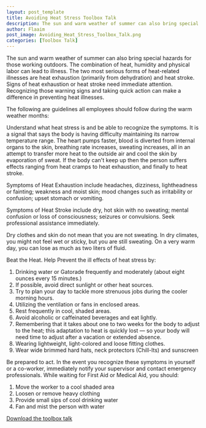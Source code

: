 ```yaml
---
layout: post_template
title: Avoiding Heat Stress Toolbox Talk
description: The sun and warm weather of summer can also bring special hazards for those working outdoors. The combination of heat, humidity and physical labor can lead to illness.
author: Flaaim
post_image: Avoiding_Heat_Stress_Toolbox_Talk.png
categories: [Toolbox Talk]
---
```


The sun and warm weather of summer can also bring special hazards for those working outdoors. The combination of heat, humidity and physical labor can lead to illness. The two most serious forms of heat-related illnesses are heat exhaustion (primarily from dehydration) and heat stroke. Signs of heat exhaustion or heat stroke need immediate attention. Recognizing those warning signs and taking quick action can make a difference in preventing heat illnesses.

The following are guidelines all employees should follow during the warm weather months:

Understand what heat stress is and be able to recognize the symptoms. It is a    signal that says the body is having difficulty maintaining its narrow  temperature range. The heart pumps faster, blood is diverted from internal    organs to the skin, breathing rate increases, sweating increases, all in    an attempt to transfer more heat to the outside air and cool the skin by    evaporation of sweat. If the body can't keep up then the person suffers    effects ranging from heat cramps to heat exhaustion, and finally to heat stroke.

Symptoms of Heat Exhaustion include headaches, dizziness, lightheadness or fainting;    weakness and moist skin; mood changes such as irritability or confusion;    upset stomach or vomiting.

Symptoms of Heat Stroke include dry, hot skin with no sweating; mental confusion or    loss of consciousness; seizures or convulsions. Seek professional    assistance immediately.

Dry clothes and skin do not mean that    you are not sweating. In dry climates, you might not feel wet or    sticky, but you are still sweating. On a very warm day, you can lose as    much as two liters of fluid.

Beat the    Heat. Help Prevent the ill effects of heat stress by:

1. Drinking water or Gatorade frequently and moderately (about eight ounces every 15 minutes.)
2. If possible, avoid direct sunlight or other heat sources.
3. Try to plan your day to tackle more strenuous jobs during the cooler morning hours.
4. Utilizing the ventilation or fans in enclosed areas.
5. Rest frequently in cool, shaded areas.
6. Avoid alcoholic or caffeinated beverages and eat lightly.
7. Remembering that it takes about one to two weeks for the body to adjust to the heat; this adaptation to heat is quickly lost — so your body will need time to adjust after a vacation or extended absence.
8. Wearing lightweight, light-colored and loose fitting clothes.
9. Wear wide brimmed hard hats, neck protectors (Chill-Its) and sunscreen

Be prepared    to act. In the event you recognize these symptoms in    yourself or a co-worker, immediately notify your supervisor and contact    emergency professionals. While waiting for First Aid or Medical Aid, you    should:
1. Move the worker to a cool shaded area
2. Loosen or remove heavy clothing
3. Provide small sips of cool drinking water
4. Fan and mist the person with water



[Download the toolbox talk](https://safetyworkblog.com/assets/template/Avoiding_Heat_Stress_Toolbox_Talk.docx)
